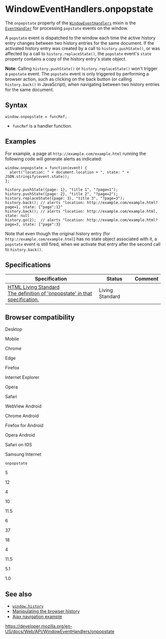 WindowEventHandlers.onpopstate
==============================

The `onpopstate` property of the [`WindowEventHandlers`](../windoweventhandlers) mixin is the [`EventHandler`](https://developer.mozilla.org/en-US/docs/Web/Events/Event_handlers) for processing `popstate` events on the window.

A `popstate` event is dispatched to the window each time the active history entry changes between two history entries for the same document. If the activated history entry was created by a call to `history.pushState()`, or was affected by a call to `history.replaceState()`, the `popstate` event's `state` property contains a copy of the history entry's state object.

**Note**: Calling `history.pushState()` or `history.replaceState()` won't trigger a `popstate` event. The `popstate` event is only triggered by performing a browser action, such as clicking on the back button (or calling `history.back()` in JavaScript), when navigating between two history entries for the same document.

Syntax
------

    window.onpopstate = funcRef;

-   `funcRef` is a handler function.

Examples
--------

For example, a page at `http://example.com/example.html` running the following code will generate alerts as indicated:

    window.onpopstate = function(event) {
      alert("location: " + document.location + ", state: " + JSON.stringify(event.state));
    };

    history.pushState({page: 1}, "title 1", "?page=1");
    history.pushState({page: 2}, "title 2", "?page=2");
    history.replaceState({page: 3}, "title 3", "?page=3");
    history.back(); // alerts "location: http://example.com/example.html?page=1, state: {"page":1}"
    history.back(); // alerts "location: http://example.com/example.html, state: null
    history.go(2);  // alerts "location: http://example.com/example.html?page=3, state: {"page":3}

Note that even though the original history entry (for `http://example.com/example.html`) has no state object associated with it, a `popstate` event is still fired, when we activate that entry after the second call to `history.back()`.

Specifications
--------------

<table><thead><tr class="header"><th>Specification</th><th>Status</th><th>Comment</th></tr></thead><tbody><tr class="odd"><td><a href="https://html.spec.whatwg.org/multipage/webappapis.html#handler-window-onpopstate">HTML Living Standard<br />
<span class="small">The definition of 'onpopstate' in that specification.</span></a></td><td><span class="spec-living">Living Standard</span></td><td></td></tr></tbody></table>

Browser compatibility
---------------------

Desktop

Mobile

Chrome

Edge

Firefox

Internet Explorer

Opera

Safari

WebView Android

Chrome Android

Firefox for Android

Opera Android

Safari on IOS

Samsung Internet

`onpopstate`

5

12

4

10

11.5

6

37

18

4

11.5

5.1

1.0

See also
--------

-   [`window.history`](../window/history)
-   [Manipulating the browser history](../history_api)
-   [Ajax navigation example](../history_api/example)

<a href="https://developer.mozilla.org/en-US/docs/Web/API/WindowEventHandlers/onpopstate" class="_attribution-link">https://developer.mozilla.org/en-US/docs/Web/API/WindowEventHandlers/onpopstate</a>
